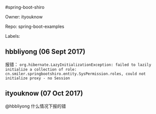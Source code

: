 #spring-boot-shiro

Owner: ityouknow

Repo: spring-boot-examples

Labels: 

## hbbliyong (06 Sept 2017)

报错：
`org.hibernate.LazyInitializationException: failed to lazily initialize a collection of role: cn.smiler.springbootshiro.entity.SysPermission.roles, could not initialize proxy - no Session`

## ityouknow (07 Oct 2017)

@hbbliyong 什么情况下报的错

